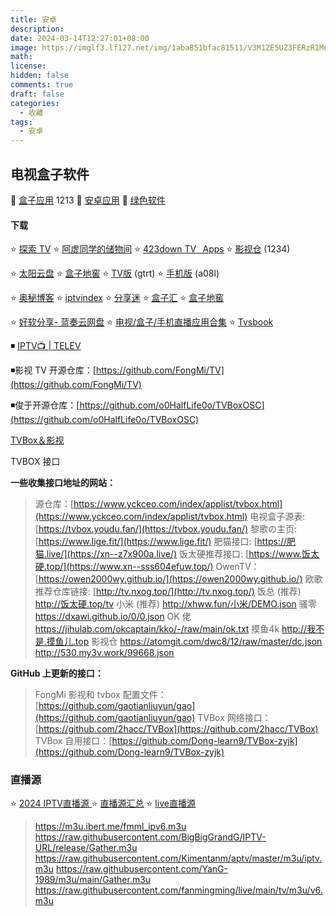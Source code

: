 ```yaml
---
title: 安卓
description: 
date: 2024-03-14T12:27:01+08:00
image: https://imglf3.lf127.net/img/1aba851bfac81511/V3M1ZE5UZ3FERzR1MnNLSC82bGZHRDlYV2R4cUxObUI.jpg
math: 
license: 
hidden: false
comments: true
draft: false
categories:
  - 收藏
tags:
  - 安卓
---
```



## 电视盒子软件

🔘 [盒子应用](https://cqmzgg.lanzn.com/b05o4wq2j) 1213 🔘 [安卓应用](https://cqmzgg.lanzn.com/b05o4wq7e)  🔘 [绿色软件](https://cqmzgg.lanzn.com/b05o4ymrc) 
#### 下载

⭐ [探索 TV](https://tansuo.lanzoub.com/b01592xri)      ⭐ [阿虚同学的储物间](https://axutongxue.com/)   ⭐ [423down TV⠀Apps](https://423down.lanzouo.com/b0f1944aj)    ⭐ [影视仓](https://wwjn.lanzout.com/b03jpibob) (1234)

⭐ [太阳云盘](http://www.teyonds.com/)     ⭐ [盒子地窖](http://www.wmsio.cn/)    ⭐ [TV版](https://www.lanzoui.com/b481565/) (gtrt)  ⭐ [手机版](https://www.lanzoui.com/b481564/) (a08l)

⭐ [奥秘博客](https://omii.top/)    ⭐ [iptvindex](https://www.iptvindex.com/)    ⭐ [分享迷](https://www.fenxm.com/)      ⭐ [盒子汇](https://www.hefentv.cn/category/tv)     ⭐ [盒子地窖](http://www.wmsio.cn/)    

⭐ [好软分享- 蓝奏云网盘](https://yoyodadada.lanzoui.com/u/yoyodadada)     ⭐ [电视/盒子/手机直播应用合集](https://apphot.cc/27447.html)   ⭐ [Tvsbook](https://www.tvsbook.com/forums/android-tv-app.3/)  

◾ [IPTV📺 | TELEV](https://smart.5iclub.fun/)

◾影视 TV 开源仓库：[https://github.com/FongMi/TV](https://github.com/FongMi/TV)

◾俊于开源仓库：[https://github.com/o0HalfLife0o/TVBoxOSC](https://github.com/o0HalfLife0o/TVBoxOSC)

[TVBox＆影视](https://qiqi2020.lanzouw.com/b09svqv1c)

TVBOX 接口

**一些收集接口地址的网站：**

> 源仓库：[https://www.yckceo.com/index/applist/tvbox.html](https://www.yckceo.com/index/applist/tvbox.html)
> 电视盒子源表: [https://tvbox.youdu.fan/](https://tvbox.youdu.fan/)
> 黎歌の主页: [https://www.lige.fit/](https://www.lige.fit/)
> 肥猫接口: [https://肥猫.live/](https://xn--z7x900a.live/)
> 饭太硬推荐接口: [https://www.饭太硬.top/](https://www.xn--sss604efuw.top/)
> OwenTV：[https://owen2000wy.github.io/](https://owen2000wy.github.io/)
> 欧歌推荐仓库链接: [http://tv.nxog.top/](http://tv.nxog.top/)
> 饭总 (推荐) http://饭太硬.top/tv
> 小米 (推荐) http://xhww.fun/小米/DEMO.json
> 骚零 https://dxawi.github.io/0/0.json
> OK 佬 https://jihulab.com/okcaptain/kko/-/raw/main/ok.txt
> 摸鱼4k http://我不是.摸鱼儿.top
> 影视仓 https://atomgit.com/dwc8/12/raw/master/dc.json
> http://530.my3v.work/99668.json


**GitHub 上更新的接口：**

> FongMi 影视和 tvbox 配置文件：[https://github.com/gaotianliuyun/gao](https://github.com/gaotianliuyun/gao)
> TVBox 网络接口：[https://github.com/2hacc/TVBox](https://github.com/2hacc/TVBox)
> TVBox 自用接口：[https://github.com/Dong-learn9/TVBox-zyjk](https://github.com/Dong-learn9/TVBox-zyjk)

### 直播源

⭐ [2024 IPTV直播源 ](https://www.ahhhhfs.com/36961/)  ⭐ [直播源汇总](https://xzbtv6.github.io/)   ⭐ [live直播源](https://iptv.886a.top/page/live.html)

> https://m3u.ibert.me/fmml_ipv6.m3u
> https://raw.githubusercontent.com/BigBigGrandG/IPTV-URL/release/Gather.m3u 
> https://raw.githubusercontent.com/Kimentanm/aptv/master/m3u/iptv.m3u 
> https://raw.githubusercontent.com/YanG-1989/m3u/main/Gather.m3u
> https://raw.githubusercontent.com/fanmingming/live/main/tv/m3u/v6.m3u 
> 